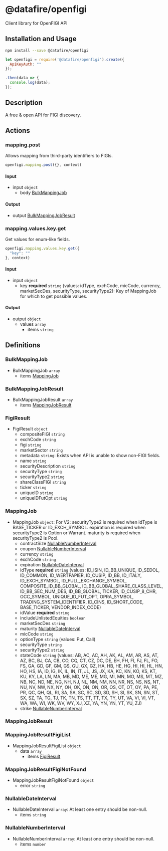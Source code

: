 # @datafire/openfigi

Client library for OpenFIGI API

## Installation and Usage
```bash
npm install --save @datafire/openfigi
```
```js
let openfigi = require('@datafire/openfigi').create({
  ApiKeyAuth: ""
});

.then(data => {
  console.log(data);
});
```

## Description

A free & open API for FIGI discovery.

## Actions

### mapping.post
Allows mapping from third-party identifiers to FIGIs.


```js
openfigi.mapping.post({}, context)
```

#### Input
* input `object`
  * body [BulkMappingJob](#bulkmappingjob)

#### Output
* output [BulkMappingJobResult](#bulkmappingjobresult)

### mapping.values.key.get
Get values for enum-like fields.


```js
openfigi.mapping.values.key.get({
  "key": ""
}, context)
```

#### Input
* input `object`
  * key **required** `string` (values: idType, exchCode, micCode, currency, marketSecDes, securityType, securityType2): Key of MappingJob for which to get possible values.

#### Output
* output `object`
  * values `array`
    * items `string`



## Definitions

### BulkMappingJob
* BulkMappingJob `array`
  * items [MappingJob](#mappingjob)

### BulkMappingJobResult
* BulkMappingJobResult `array`
  * items [MappingJobResult](#mappingjobresult)

### FigiResult
* FigiResult `object`
  * compositeFIGI `string`
  * exchCode `string`
  * figi `string`
  * marketSector `string`
  * metadata `string`: Exists when API is unable to show non-FIGI fields.
  * name `string`
  * securityDescription `string`
  * securityType `string`
  * securityType2 `string`
  * shareClassFIGI `string`
  * ticker `string`
  * uniqueID `string`
  * uniqueIDFutOpt `string`

### MappingJob
* MappingJob `object`: For V2: securityType2 is required when idType is BASE_TICKER or ID_EXCH_SYMBOL.  expiration is required when securityType2 is Option or Warrant.  maturity is required when securityType2 is Pool.
  * contractSize [NullableNumberInterval](#nullablenumberinterval)
  * coupon [NullableNumberInterval](#nullablenumberinterval)
  * currency `string`
  * exchCode `string`
  * expiration [NullableDateInterval](#nullabledateinterval)
  * idType **required** `string` (values: ID_ISIN, ID_BB_UNIQUE, ID_SEDOL, ID_COMMON, ID_WERTPAPIER, ID_CUSIP, ID_BB, ID_ITALY, ID_EXCH_SYMBOL, ID_FULL_EXCHANGE_SYMBOL, COMPOSITE_ID_BB_GLOBAL, ID_BB_GLOBAL_SHARE_CLASS_LEVEL, ID_BB_SEC_NUM_DES, ID_BB_GLOBAL, TICKER, ID_CUSIP_8_CHR, OCC_SYMBOL, UNIQUE_ID_FUT_OPT, OPRA_SYMBOL, TRADING_SYSTEM_IDENTIFIER, ID_CINS, ID_SHORT_CODE, BASE_TICKER, VENDOR_INDEX_CODE)
  * idValue **required** `string`
  * includeUnlistedEquities `boolean`
  * marketSecDes `string`
  * maturity [NullableDateInterval](#nullabledateinterval)
  * micCode `string`
  * optionType `string` (values: Put, Call)
  * securityType `string`
  * securityType2 `string`
  * stateCode `string` (values: AB, AC, AC, AH, AK, AL, AM, AR, AS, AT, AZ, BC, BJ, CA, CB, CO, CQ, CT, CZ, DC, DE, EH, FH, FI, FJ, FL, FO, FS, GA, GD, GF, GM, GS, GU, GX, GZ, HA, HB, HE, HG, HI, HI, HL, HN, HO, HS, IA, ID, IG, IK, IL, IN, IT, JL, JS, JX, KA, KC, KN, KO, KS, KT, KU, KY, LA, LN, MA, MB, MD, ME, ME, MG, MI, MN, MO, MS, MT, MZ, NB, NC, ND, NE, NG, NH, NJ, NL, NM, NM, NN, NR, NS, NS, NS, NT, NU, NV, NW, NX, NY, OH, OK, ON, ON, OR, OS, OT, OT, OY, PA, PE, PR, QC, QH, QL, RI, SA, SA, SC, SC, SD, SD, SH, SI, SK, SN, SN, ST, SX, SZ, TA, TG, TJ, TK, TN, TS, TT, TT, TX, TY, UT, VA, VI, VI, VT, WA, WA, WI, WK, WV, WY, XJ, XZ, YA, YN, YN, YT, YU, ZJ)
  * strike [NullableNumberInterval](#nullablenumberinterval)

### MappingJobResult


### MappingJobResultFigiList
* MappingJobResultFigiList `object`
  * data `array`
    * items [FigiResult](#figiresult)

### MappingJobResultFigiNotFound
* MappingJobResultFigiNotFound `object`
  * error `string`

### NullableDateInterval
* NullableDateInterval `array`: At least one entry should be non-null.
  * items `string`

### NullableNumberInterval
* NullableNumberInterval `array`: At least one entry should be non-null.
  * items `number`


